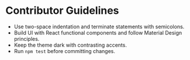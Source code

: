 # Contributor Guidelines

- Use two-space indentation and terminate statements with semicolons.
- Build UI with React functional components and follow Material Design principles.
- Keep the theme dark with contrasting accents.
- Run `npm test` before committing changes.
